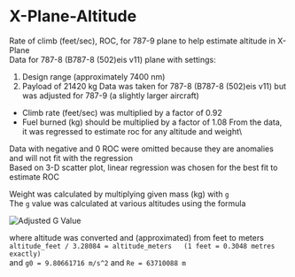# X-Plane-Altitude

Rate of climb (feet/sec), ROC, for 787-9 plane to help estimate altitude in X-Plane\
Data for 787-8 (B787-8 (502)eis v11) plane with settings:
  1. Design range (approximately 7400 nm)
  2. Payload of 21420 kg
Data was taken for 787-8 (B787-8 (502)eis v11) but was adjusted for 787-9 (a slightly larger aircraft)
  - Climb rate (feet/sec) was multiplied by a factor of 0.92
  - Fuel burned (kg) should be multiplied by a factor of 1.08
From the data, it was regressed to estimate roc for any altitude and weight\

Data with negative and 0 ROC were omitted because they are anomalies and will not fit with the regression\
Based on 3-D scatter plot, linear regression was chosen for the best fit to estimate ROC

Weight was calculated by multiplying given mass (kg) with `g`\
The `g` value was calculated at various altitudes using the formula

![Adjusted G Value](http://www.sciweavers.org/upload/Tex2Img_1588474869/render.png)

where altitude was converted and (approximated) from feet to meters\
`altitude_feet / 3.28084 = altitude_meters   (1 feet = 0.3048 metres exactly)`\
and `g0 = 9.80661716 m/s^2` and `Re = 63710088 m`
